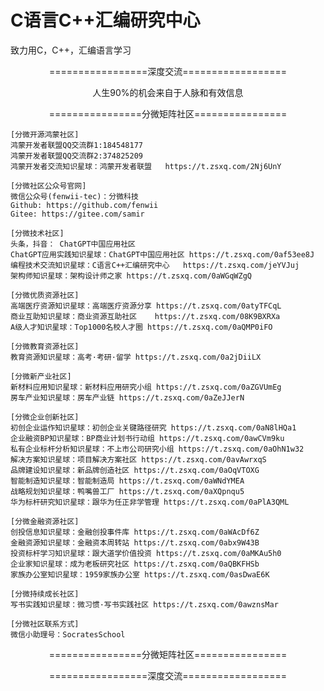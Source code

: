 # C语言C++汇编研究中心
致力用C，C++，汇编语言学习



<p align="center">
=================深度交流==================
</p>

<p align="center">
      人生90%的机会来自于人脉和有效信息
</p>

<p align="center">
================分微矩阵社区================
</p>

<p align="center">
	
	
	[分微开源鸿蒙社区]
	鸿蒙开发者联盟QQ交流群1:184548177
	鸿蒙开发者联盟QQ交流群2:374825209
	鸿蒙开发者交流知识星球：鸿蒙开发者联盟   https://t.zsxq.com/2Nj6UnY 
	
	[分微社区公众号官网]
	微信公众号(fenwii-tec)：分微科技
	Github: https://github.com/fenwii
	Gitee: https://gitee.com/samir
	
	[分微技术社区]
	头条，抖音： ChatGPT中国应用社区
	ChatGPT应用实践知识星球：ChatGPT中国应用社区 https://t.zsxq.com/0af53ee8J
	编程技术交流知识星球：C语言C++汇编研究中心   https://t.zsxq.com/jeYVJuj
	架构师知识星球：架构设计师之家 https://t.zsxq.com/0aWGqWZgQ
	
	[分微优质资源社区]
	高端医疗资源知识星球：高端医疗资源分享 https://t.zsxq.com/0atyTFCqL
	商业互助知识星球：商业资源互助社区    https://t.zsxq.com/08K9BXRXa
	A级人才知识星球：Top1000名校人才圈 https://t.zsxq.com/0aQMP0iFO
	
	[分微教育资源社区]
	教育资源知识星球：高考·考研·留学 https://t.zsxq.com/0a2jDiiLX
	
	[分微新产业社区]
	新材料应用知识星球：新材料应用研究小组 https://t.zsxq.com/0aZGVUmEg
	房车产业知识星球：房车产业链 https://t.zsxq.com/0aZeJJerN

	[分微企业创新社区]
	初创企业运作知识星球：初创企业关键路径研究 https://t.zsxq.com/0aN8lHQa1
	企业融资BP知识星球：BP商业计划书行动组 https://t.zsxq.com/0awCVm9ku
	私有企业标杆分析知识星球：不上市公司研究小组 https://t.zsxq.com/0aOhN1w32
	解决方案知识星球：项目解决方案社区 https://t.zsxq.com/0avAwrxqS
	品牌建设知识星球：新品牌创造社区 https://t.zsxq.com/0aOqVTOXG
	智能制造知识星球：智能制造局 https://t.zsxq.com/0aWNdYMEA
	战略规划知识星球：鸭嘴兽工厂 https://t.zsxq.com/0aXQpnqu5
	华为标杆研究知识星球：跟华为任正非学管理 https://t.zsxq.com/0aPlA3QML
	
	[分微金融资源社区]
	创投信息知识星球：金融创投事件库 https://t.zsxq.com/0aWAcDf6Z
	金融资源知识星球：金融资本周转站 https://t.zsxq.com/0abx9W43B
	投资标杆学习知识星球：跟大道学价值投资 https://t.zsxq.com/0aMKAu5h0
	企业家知识星球：成为老板研究社区 https://t.zsxq.com/0aQBKFHSb
	家族办公室知识星球：1959家族办公室 https://t.zsxq.com/0asDwaE6K
	
	[分微持续成长社区]
	写书实践知识星球：微习惯·写书实践社区 https://t.zsxq.com/0awznsMar
	
	[分微社区联系方式]
	微信小助理号：SocratesSchool

</p>  
</p>  
<p align="center">
================分微矩阵社区================
</p>
<p align="center">
=================深度交流==================
</p>
